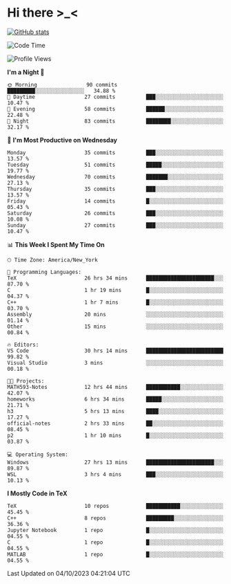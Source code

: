 # Hi there \>_<

[![GitHub stats](https://github-readme-stats.vercel.app/api?username=ARessegetesStery&show_icons=true&theme=transparent)](https://github.com/anuraghazra/github-readme-stats)

<!--START_SECTION:waka-->
![Code Time](http://img.shields.io/badge/Code%20Time-366%20hrs%2034%20mins-blue)

![Profile Views](http://img.shields.io/badge/Profile%20Views-1-blue)

**I'm a Night 🦉** 

```text
🌞 Morning                90 commits          █████████░░░░░░░░░░░░░░░░   34.88 % 
🌆 Daytime                27 commits          ███░░░░░░░░░░░░░░░░░░░░░░   10.47 % 
🌃 Evening                58 commits          ██████░░░░░░░░░░░░░░░░░░░   22.48 % 
🌙 Night                  83 commits          ████████░░░░░░░░░░░░░░░░░   32.17 % 
```
📅 **I'm Most Productive on Wednesday** 

```text
Monday                   35 commits          ███░░░░░░░░░░░░░░░░░░░░░░   13.57 % 
Tuesday                  51 commits          █████░░░░░░░░░░░░░░░░░░░░   19.77 % 
Wednesday                70 commits          ███████░░░░░░░░░░░░░░░░░░   27.13 % 
Thursday                 35 commits          ███░░░░░░░░░░░░░░░░░░░░░░   13.57 % 
Friday                   14 commits          █░░░░░░░░░░░░░░░░░░░░░░░░   05.43 % 
Saturday                 26 commits          ███░░░░░░░░░░░░░░░░░░░░░░   10.08 % 
Sunday                   27 commits          ███░░░░░░░░░░░░░░░░░░░░░░   10.47 % 
```


📊 **This Week I Spent My Time On** 

```text
🕑︎ Time Zone: America/New_York

💬 Programming Languages: 
TeX                      26 hrs 34 mins      ██████████████████████░░░   87.70 % 
C                        1 hr 19 mins        █░░░░░░░░░░░░░░░░░░░░░░░░   04.37 % 
C++                      1 hr 7 mins         █░░░░░░░░░░░░░░░░░░░░░░░░   03.70 % 
Assembly                 20 mins             ░░░░░░░░░░░░░░░░░░░░░░░░░   01.14 % 
Other                    15 mins             ░░░░░░░░░░░░░░░░░░░░░░░░░   00.84 % 

🔥 Editors: 
VS Code                  30 hrs 14 mins      █████████████████████████   99.82 % 
Visual Studio            3 mins              ░░░░░░░░░░░░░░░░░░░░░░░░░   00.18 % 

🐱‍💻 Projects: 
MATH593-Notes            12 hrs 44 mins      ███████████░░░░░░░░░░░░░░   42.07 % 
homeworks                6 hrs 34 mins       █████░░░░░░░░░░░░░░░░░░░░   21.71 % 
h3                       5 hrs 13 mins       ████░░░░░░░░░░░░░░░░░░░░░   17.27 % 
official-notes           2 hrs 33 mins       ██░░░░░░░░░░░░░░░░░░░░░░░   08.45 % 
p2                       1 hr 10 mins        █░░░░░░░░░░░░░░░░░░░░░░░░   03.87 % 

💻 Operating System: 
Windows                  27 hrs 13 mins      ██████████████████████░░░   89.87 % 
WSL                      3 hrs 4 mins        ███░░░░░░░░░░░░░░░░░░░░░░   10.13 % 
```

**I Mostly Code in TeX** 

```text
TeX                      10 repos            ███████████░░░░░░░░░░░░░░   45.45 % 
C++                      8 repos             █████████░░░░░░░░░░░░░░░░   36.36 % 
Jupyter Notebook         1 repo              █░░░░░░░░░░░░░░░░░░░░░░░░   04.55 % 
C                        1 repo              █░░░░░░░░░░░░░░░░░░░░░░░░   04.55 % 
MATLAB                   1 repo              █░░░░░░░░░░░░░░░░░░░░░░░░   04.55 % 
```




 Last Updated on 04/10/2023 04:21:04 UTC
<!--END_SECTION:waka-->
